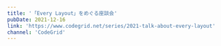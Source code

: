 ```yaml
---
title: '「Every Layout」をめぐる座談会'
pubDate: 2021-12-16
link: 'https://www.codegrid.net/series/2021-talk-about-every-layout'
channel: 'CodeGrid'
---
```

